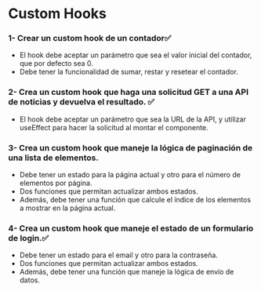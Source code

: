 # Custom Hooks

### 1- Crear un custom hook de un contador✅

- El hook debe aceptar un parámetro que sea el valor inicial del contador, que por defecto sea 0.
- Debe tener la funcionalidad de sumar, restar y resetear el contador.

### 2- Crea un custom hook que haga una solicitud GET a una API de noticias y devuelva el resultado. ✅

- El hook debe aceptar un parámetro que sea la URL de la API, y utilizar useEffect para hacer la solicitud al montar el componente.

### 3- Crea un custom hook que maneje la lógica de paginación de una lista de elementos.

- Debe tener un estado para la página actual y otro para el número de elementos por página.
- Dos funciones que permitan actualizar ambos estados.
- Además, debe tener una función que calcule el índice de los elementos a mostrar en la página actual.

### 4- Crea un custom hook que maneje el estado de un formulario de login.✅

- Debe tener un estado para el email y otro para la contraseña.
- Dos funciones que permitan actualizar ambos estados.
- Además, debe tener una función que maneje la lógica de envío de datos.
